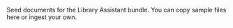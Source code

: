 Seed documents for the Library Assistant bundle. You can copy sample files here or ingest your own.
